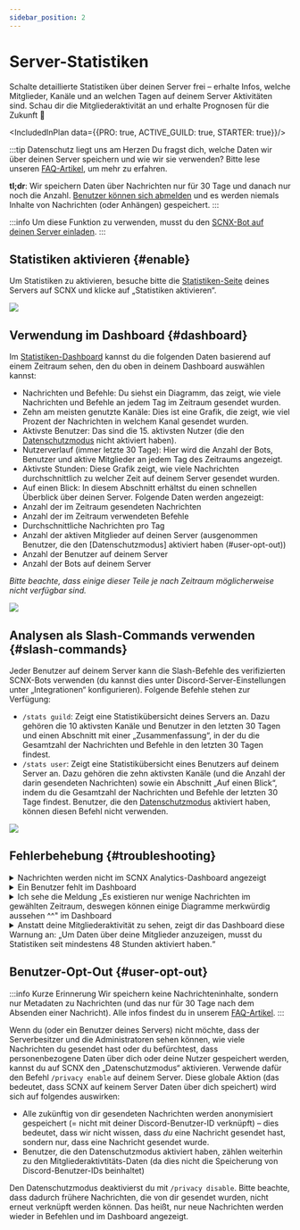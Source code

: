 ```yaml
---
sidebar_position: 2
---
```


# Server-Statistiken

Schalte detaillierte Statistiken über deinen Server frei – erhalte Infos, welche Mitglieder, Kanäle und an welchen Tagen auf deinem Server Aktivitäten sind.
Schau dir die Mitgliederaktivität an und erhalte Prognosen für die Zukunft 🔮

<IncludedInPlan data={{PRO: true, ACTIVE_GUILD: true, STARTER: true}}/>


:::tip Datenschutz liegt uns am Herzen
Du fragst dich, welche Daten wir über deinen Server speichern und wie wir sie verwenden? Bitte lese 
unseren [FAQ-Artikel](https://faq.scnx.app/datenerhebung-bei-statistiken/), um mehr zu erfahren.

**tl;dr**: Wir speichern Daten über Nachrichten nur für 30 Tage und danach nur noch die Anzahl.
[Benutzer können sich abmelden](#user-opt-out) und es werden niemals Inhalte von Nachrichten (oder Anhängen) gespeichert.
:::

:::info
Um diese Funktion zu verwenden, musst du den [SCNX-Bot auf deinen Server einladen](https://scootk.it/invite-scnx).
:::


## Statistiken aktivieren {#enable}

Um Statistiken zu aktivieren, besuche bitte die [Statistiken-Seite](https://scnx.app/de/glink?page=analytics) deines Servers auf SCNX und klicke auf
„Statistiken aktivieren“.

![](@site/docs/assets/scnx/guilds/analytics/setup.png)

## Verwendung im Dashboard {#dashboard}

Im [Statistiken-Dashboard](https://scnx.app/de/glink?page=analytics) kannst du die folgenden Daten basierend auf einem Zeitraum sehen, den du oben in deinem Dashboard auswählen kannst:
* Nachrichten und Befehle: Du siehst ein Diagramm, das zeigt, wie viele Nachrichten und Befehle an jedem Tag im Zeitraum gesendet wurden.
* Zehn am meisten genutzte Kanäle: Dies ist eine Grafik, die zeigt, wie viel Prozent der Nachrichten in welchem Kanal gesendet wurden.
* Aktivste Benutzer: Das sind die 15. aktivsten Nutzer (die den [Datenschutzmodus](#user-opt-out) nicht aktiviert haben).
* Nutzerverlauf (immer letzte 30 Tage): Hier wird die Anzahl der Bots, Benutzer und aktive Mitglieder an jedem Tag des Zeitraums angezeigt.
* Aktivste Stunden: Diese Grafik zeigt, wie viele Nachrichten durchschnittlich zu welcher Zeit auf deinem Server gesendet wurden.
* Auf einen Blick: In diesem Abschnitt erhältst du einen schnellen Überblick über deinen Server. Folgende Daten werden angezeigt:
* Anzahl der im Zeitraum gesendeten Nachrichten
* Anzahl der im Zeitraum verwendeten Befehle
* Durchschnittliche Nachrichten pro Tag
* Anzahl der aktiven Mitglieder auf deinen Server (ausgenommen Benutzer, die den [Datenschutzmodus] aktiviert haben (#user-opt-out))
* Anzahl der Benutzer auf deinem Server
* Anzahl der Bots auf deinem Server

*Bitte beachte, dass einige dieser Teile je nach Zeitraum möglicherweise nicht verfügbar sind.*

![](@site/docs/assets/scnx/guilds/analytics/dashboard.png)


## Analysen als Slash-Commands verwenden {#slash-commands}

Jeder Benutzer auf deinem Server kann die Slash-Befehle des verifizierten SCNX-Bots verwenden (du kannst dies unter
Discord-Server-Einstellungen unter „Integrationen“ konfigurieren). Folgende Befehle stehen zur Verfügung:

* `/stats guild`: Zeigt eine Statistikübersicht deines Servers an. Dazu gehören die 10 aktivsten Kanäle und Benutzer in den
letzten 30 Tagen und einen Abschnitt mit einer „Zusammenfassung“, in der du die Gesamtzahl der Nachrichten und Befehle in den letzten 30 Tagen findest.
* `/stats user`: Zeigt eine Statistikübersicht eines Benutzers auf deinem Server an. Dazu gehören die zehn aktivsten Kanäle (und die Anzahl der darin gesendeten Nachrichten) sowie ein Abschnitt „Auf einen Blick“, indem du die Gesamtzahl der Nachrichten und Befehle der letzten 30 Tage findest.
Benutzer, die den [Datenschutzmodus](#user-opt-out) aktiviert haben, können diesen Befehl nicht verwenden.

![](@site/docs/assets/scnx/guilds/analytics/commands.png)


## Fehlerbehebung {#troubleshooting}

<details>
    <summary>Nachrichten werden nicht im SCNX Analytics-Dashboard angezeigt</summary>
    <ul>
        <li>Bitte stelle sicher, dass der (verifizierte) SCNX-Bot berechtigt ist, den Kanal zu sehen, in den die Nachricht gesendet wurden.</li>
        <li>Bitte beachte, dass das Dashboard ein Ergebnis einige Minuten lang zwischenspeichert. Bitte überprüfe den Zeitpunkt, an dem das Ergebnis im Dashboard generiert wurde (dies wird oben auf der Seite angezeigt und sollte wie folgt aussehen: „Diese Zusammenfassung wurde frisch für dich um 11:30:28 Uhr generiert").</li>
        <li>Versuche, das Statistiken-Dashboard in ein paar Minuten zu aktualisieren.</li>
        <li>Benutzer, die den <a href="#user-opt-out">Datenschutzmodus</a> aktiviert haben, werden nicht im Dashboard angezeigt.</li>
    </ul>
</details>
<details>
    <summary>Ein Benutzer fehlt im Dashboard</summary>
    <ul>
                <li>Stelle sicher, dass der Benutzer eine Nachricht in einen Kanal gesendet hat, auf den der (verifizierte) SCNX-Bot Zugriff hat.</li>
                <li>Versuche, das Statistiken-Dashboard in ein paar Minuten zu aktualisieren.</li>
        <li>Benutzer, die den <a href="#user-opt-out">Datenschutzmodus</a> aktiviert haben, werden nicht im Dashboard angezeigt.</li>
    </ul>
</details>
<details>
         <summary>Ich sehe die Meldung „Es existieren nur wenige Nachrichten im gewählten Zeitraum, deswegen können einige Diagramme merkwürdig aussehen ^^"  im Dashboard</summary>
    <ul>
        <li>Stelle sicher, dass Statistiken länger als 48 Stunden aktiviert sind.</li>
        <li>Aktualisiere dein Dashboard.</li>
         <li>Stelle sicher, dass Du einen ausreichenden Zeitraum ausgewählt hast (z. B. „Letzte 30 Tage“ statt „Letzte 24 Stunden“).</li>
        <li>Stelle sicher, dass im ausgewählten Zeitraum mehr als 100 Nachrichten gesendet wurden.</li>
        <li>Bitte stelle sicher, dass der (verifizierte) SCNX-Bot auf den Kanal zugreifen kann und den Nachrichtenverlauf sehen kann, über den die Nachrichten gesendet wurden.</li>
    </ul>
</details>
<details>
    <summary>Anstatt deine Mitgliederaktivität zu sehen, zeigt dir das Dashboard diese Warnung an: „Um Daten über deine Mitglieder anzuzeigen, musst du Statistiken seit mindestens 48 Stunden aktiviert haben.“</summary>
    <ul>
        <li>Stelle sicher, dass Statistiken länger als 48 Stunden aktiviert sind.</li>
        <li>Aktualisiere das Dashboard.</li>
        <li>Stelle sicher, dass SCNX mindestens einen Kanal auf deinem Server sehen kann.</li>
    </ul>
</details>

## Benutzer-Opt-Out {#user-opt-out}

:::info Kurze Erinnerung
Wir speichern keine Nachrichteninhalte, sondern nur Metadaten zu Nachrichten (und das nur für 30 Tage nach dem Absenden einer Nachricht).
Alle infos findest du in unserem [FAQ-Artikel](https://faq.scnx.app/de/data-collection-with-analytics/).
:::

Wenn du (oder ein Benutzer deines Servers) nicht möchte, dass der Serverbesitzer und die Administratoren sehen können, wie viele Nachrichten du
gesendet hast oder du befürchtest, dass personenbezogene Daten über dich oder deine Nutzer gespeichert werden, kannst du auf SCNX den „Datenschutzmodus“ aktivieren.
Verwende dafür den Befehl `/privacy enable` auf deinem Server. Diese globale Aktion (das bedeutet, dass SCNX auf keinem Server Daten über dich speichert)
wird sich auf folgendes auswirken:


* Alle zukünftig von dir gesendeten Nachrichten werden anonymisiert gespeichert (= nicht mit deiner Discord-Benutzer-ID verknüpft) – dies
bedeutet, dass wir nicht wissen, dass *du* eine Nachricht gesendet hast, sondern nur, dass eine Nachricht gesendet wurde.
* Benutzer, die den Datenschutzmodus aktiviert haben, zählen weiterhin zu den Mitgliederaktivtitäts-Daten (da dies nicht die Speicherung von Discord-Benutzer-IDs beinhaltet)


Den Datenschutzmodus deaktivierst du mit `/privacy disable`. Bitte beachte, dass dadurch frühere Nachrichten, die von dir gesendet wurden, nicht erneut verknüpft werden können. Das heißt, nur neue Nachrichten werden wieder in Befehlen und im Dashboard angezeigt.